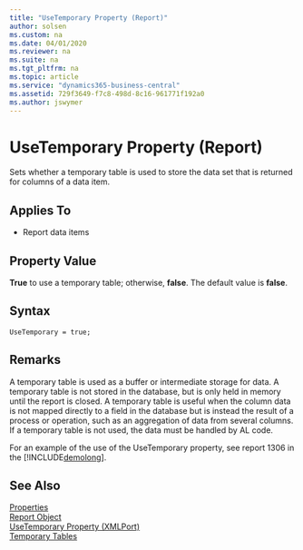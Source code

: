 ```yaml
---
title: "UseTemporary Property (Report)"
author: solsen
ms.custom: na
ms.date: 04/01/2020
ms.reviewer: na
ms.suite: na
ms.tgt_pltfrm: na
ms.topic: article
ms.service: "dynamics365-business-central"
ms.assetid: 729f3649-f7c8-498d-8c16-961771f192a0
ms.author: jswymer
---
```

 
# UseTemporary Property (Report)
Sets whether a temporary table is used to store the data set that is returned for columns of a data item.

## Applies To  

- Report data items

## Property Value  
**True** to use a temporary table; otherwise, **false**. The default value is **false**.  

## Syntax
```
UseTemporary = true;
```

## Remarks  
 A temporary table is used as a buffer or intermediate storage for data. A temporary table is not stored in the database, but is only held in memory until the report is closed. A temporary table is useful when the column data is not mapped directly to a field in the database but is instead the result of a process or operation, such as an aggregation of data from several columns. If a temporary table is not used, the data must be handled by AL code.  
  
For an example of the use of the UseTemporary property, see report 1306 in the [!INCLUDE[demolong](../includes/demolong_md.md)].  


## See Also  
[Properties](devenv-properties.md)   
[Report Object](../devenv-report-object.md)   
[UseTemporary Property (XMLPort)](devenv-usetemporary-xmlport-property.md)   
[Temporary Tables](devenv-temporary-tables.md)


